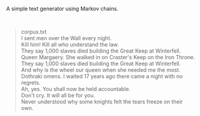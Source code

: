 <p>A simple text generator using Markov chains.</p><br/>

> corpus.txt<br/>
> I sent men over the Wall every night.<br/>
> Kill him! Kill all who understand the law.<br/>
> They say 1,000 slaves died building the Great Keep at Winterfell.<br/>
> Queen Margaery. She walked in on Craster's Keep on the Iron Throne.<br/>
> They say 1,000 slaves died building the Great Keep at Winterfell.<br/>
> And why is the wheel our queen when she needed me the most.<br/>
> Dothraki omens. I waited 17 years ago there came a night with no regrets.<br/>
> Ah, yes. You shall now be held accountable.<br/>
> Don't cry. It will all be for you.<br/>
> Never understood why some knights felt the tears freeze on their own.

